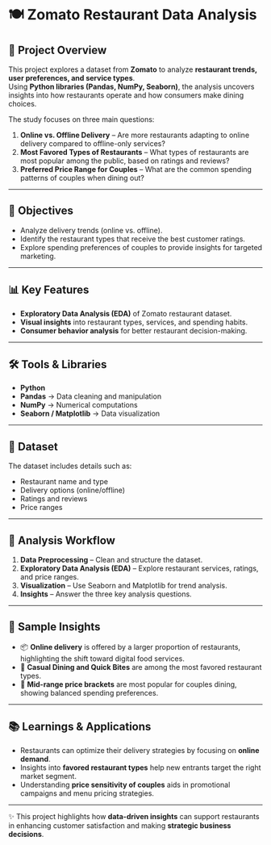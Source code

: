 # 🍽️ Zomato Restaurant Data Analysis  

## 📌 Project Overview  
This project explores a dataset from **Zomato** to analyze **restaurant trends, user preferences, and service types**.  
Using **Python libraries (Pandas, NumPy, Seaborn)**, the analysis uncovers insights into how restaurants operate and how consumers make dining choices.  

The study focuses on three main questions:  
1. **Online vs. Offline Delivery** – Are more restaurants adapting to online delivery compared to offline-only services?  
2. **Most Favored Types of Restaurants** – What types of restaurants are most popular among the public, based on ratings and reviews?  
3. **Preferred Price Range for Couples** – What are the common spending patterns of couples when dining out?  

---

## 🎯 Objectives  
- Analyze delivery trends (online vs. offline).  
- Identify the restaurant types that receive the best customer ratings.  
- Explore spending preferences of couples to provide insights for targeted marketing.  

---

## 📊 Key Features  
- **Exploratory Data Analysis (EDA)** of Zomato restaurant dataset.  
- **Visual insights** into restaurant types, services, and spending habits.  
- **Consumer behavior analysis** for better restaurant decision-making.  

---

## 🛠 Tools & Libraries  
- **Python**  
- **Pandas** → Data cleaning and manipulation  
- **NumPy** → Numerical computations  
- **Seaborn / Matplotlib** → Data visualization  

---

## 📂 Dataset  
The dataset includes details such as:  
- Restaurant name and type  
- Delivery options (online/offline)  
- Ratings and reviews  
- Price ranges  

---

## 🚀 Analysis Workflow  
1. **Data Preprocessing** – Clean and structure the dataset.  
2. **Exploratory Data Analysis (EDA)** – Explore restaurant services, ratings, and price ranges.  
3. **Visualization** – Use Seaborn and Matplotlib for trend analysis.  
4. **Insights** – Answer the three key analysis questions.  

---

## 📸 Sample Insights  
- 📦 **Online delivery** is offered by a larger proportion of restaurants, highlighting the shift toward digital food services.  
- 🍴 **Casual Dining and Quick Bites** are among the most favored restaurant types.  
- 💑 **Mid-range price brackets** are most popular for couples dining, showing balanced spending preferences.  

---

## 📚 Learnings & Applications  
- Restaurants can optimize their delivery strategies by focusing on **online demand**.  
- Insights into **favored restaurant types** help new entrants target the right market segment.  
- Understanding **price sensitivity of couples** aids in promotional campaigns and menu pricing strategies.  

---

✨ This project highlights how **data-driven insights** can support restaurants in enhancing customer satisfaction and making **strategic business decisions**.  
